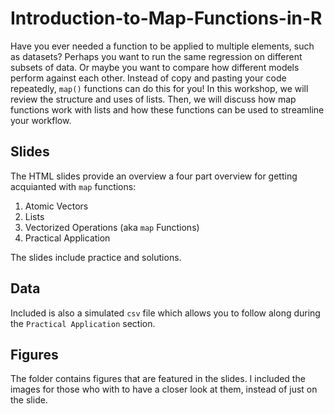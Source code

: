 # Introduction-to-Map-Functions-in-R
Have you ever needed a function to be applied to multiple elements, such as datasets? Perhaps you want to run the same regression on different subsets of data. Or maybe you want to compare how different models perform against each other. Instead of copy and pasting your code repeatedly, `map()` functions can do this for you! In this workshop, we will review the structure and uses of lists. Then, we will discuss how map functions work with lists and how these functions can be used to streamline your workflow.

## Slides 
The HTML slides provide an overview a four part overview for getting acquianted with `map` functions: 
1) Atomic Vectors 
2) Lists 
3) Vectorized Operations (aka `map` Functions)
4) Practical Application 

The slides include practice and solutions. 

## Data 
Included is also a simulated `csv` file which allows you to follow along during the `Practical Application` section.

## Figures 
The folder contains figures that are featured in the slides. I included the images for those who with to have a closer look at them, instead of just on the slide. 
